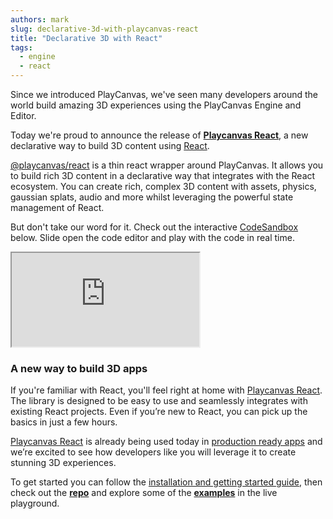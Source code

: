 ```yaml
---
authors: mark
slug: declarative-3d-with-playcanvas-react
title: "Declarative 3D with React"
tags:
  - engine
  - react
---
```


Since we introduced PlayCanvas, we've seen many developers around the world build amazing 3D experiences using the PlayCanvas Engine and Editor.

Today we're proud to announce the release of **[Playcanvas React](https://github.com/playcanvas/react)**, a new declarative way to build 3D content using [React](https://react.dev/).

[@playcanvas/react](https://github.com/playcanvas/react) is a thin react wrapper around PlayCanvas. It allows you to build rich 3D content in a declarative way that integrates with the React ecosystem. You can create rich, complex 3D content with assets, physics, gaussian splats, audio and more whilst leveraging the powerful state management of React.

But don't take our word for it. Check out the interactive [CodeSandbox](https://codesandbox.io/p/sandbox/playcanvas-react-mxfvg9?file=%2Fsrc%2FApp.jsx) below. Slide open the code editor and play with the code in real time.

<iframe src="https://codesandbox.io/embed/mxfvg9?view=preview&module=%2Fsrc%2FApp.jsx&hidenavigation=1"
  style={{ width: "100%", height: "500px", border: 0, borderRadius: "4px", overflow:"hidden" }}
  title="@playcanvas/react"
  allow="accelerometer; ambient-light-sensor; camera; encrypted-media; geolocation; gyroscope; hid; microphone; midi;   payment; usb; vr; xr-spatial-tracking"
  sandbox="allow-forms allow-modals allow-popups allow-presentation allow-same-origin allow-scripts"
  ></iframe>

<!-- truncate -->

### A new way to build 3D apps

If you're familiar with React, you'll feel right at home with [Playcanvas React](https://github.com/playcanvas/react). The library is designed to be easy to use and seamlessly integrates with existing React projects. Even if you’re new to React, you can pick up the basics in just a few hours.

[Playcanvas React](https://github.com/playcanvas/react) is already being used today in [production ready apps](https://ai.snapchat.com/) and we’re excited to see how developers like you will leverage it to create stunning 3D experiences.

To get started you can follow the [installation and getting started guide](https://playcanvas-react.vercel.app/docs/installation), then check out the **[repo](https://github.com/playcanvas/react)** and explore some of the **[examples](https://playcanvas.com/docs/api/react/playcanvas.react.html#examples)** in the live playground.


